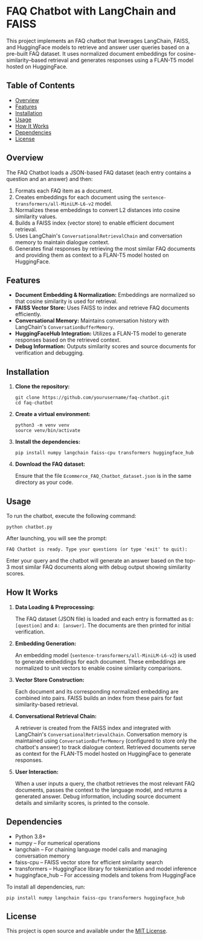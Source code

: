 <h1>FAQ Chatbot with LangChain and FAISS</h1>
  <p>
    This project implements an FAQ chatbot that leverages LangChain, FAISS, and HuggingFace models to retrieve and answer user queries based on a pre-built FAQ dataset.
    It uses normalized document embeddings for cosine-similarity–based retrieval and generates responses using a FLAN-T5 model hosted on HuggingFace.
  </p>
  
  <h2>Table of Contents</h2>
  <ul>
    <li><a href="#overview">Overview</a></li>
    <li><a href="#features">Features</a></li>
    <li><a href="#installation">Installation</a></li>
    <li><a href="#usage">Usage</a></li>
    <li><a href="#how-it-works">How It Works</a></li>
    <li><a href="#dependencies">Dependencies</a></li>
    <li><a href="#license">License</a></li>
  </ul>
  
  <h2 id="overview">Overview</h2>
  <p>
    The FAQ Chatbot loads a JSON-based FAQ dataset (each entry contains a question and an answer) and then:
  </p>
  <ol>
    <li>Formats each FAQ item as a document.</li>
    <li>Creates embeddings for each document using the <code>sentence-transformers/all-MiniLM-L6-v2</code> model.</li>
    <li>Normalizes these embeddings to convert L2 distances into cosine similarity values.</li>
    <li>Builds a FAISS index (vector store) to enable efficient document retrieval.</li>
    <li>Uses LangChain's <code>ConversationalRetrievalChain</code> and conversation memory to maintain dialogue context.</li>
    <li>Generates final responses by retrieving the most similar FAQ documents and providing them as context to a FLAN-T5 model hosted on HuggingFace.</li>
  </ol>

  <h2 id="features">Features</h2>
  <ul>
    <li><strong>Document Embedding &amp; Normalization:</strong> Embeddings are normalized so that cosine similarity is used for retrieval.</li>
    <li><strong>FAISS Vector Store:</strong> Uses FAISS to index and retrieve FAQ documents efficiently.</li>
    <li><strong>Conversational Memory:</strong> Maintains conversation history with LangChain's <code>ConversationBufferMemory</code>.</li>
    <li><strong>HuggingFaceHub Integration:</strong> Utilizes a FLAN-T5 model to generate responses based on the retrieved context.</li>
    <li><strong>Debug Information:</strong> Outputs similarity scores and source documents for verification and debugging.</li>
  </ul>

  <h2 id="installation">Installation</h2>
  <ol>
    <li>
      <strong>Clone the repository:</strong>
      <pre><code>git clone https://github.com/yourusername/faq-chatbot.git
cd faq-chatbot</code></pre>
    </li>
    <li>
      <strong>Create a virtual environment:</strong>
      <pre><code>python3 -m venv venv
source venv/bin/activate   </code></pre>
    </li>
    <li>
      <strong>Install the dependencies:</strong>
      <pre><code>pip install numpy langchain faiss-cpu transformers huggingface_hub</code></pre>
    </li>
    <li>
      <strong>Download the FAQ dataset:</strong>
      <p>Ensure that the file <code>Ecommerce_FAQ_Chatbot_dataset.json</code> is in the same directory as your code.</p>
    </li>
  </ol>

  <h2 id="usage">Usage</h2>
  <p>To run the chatbot, execute the following command:</p>
  <pre><code>python chatbot.py</code></pre>
  <p>
    After launching, you will see the prompt:
  </p>
  <pre><code>FAQ Chatbot is ready. Type your questions (or type 'exit' to quit):</code></pre>
  <p>
    Enter your query and the chatbot will generate an answer based on the top-3 most similar FAQ documents along with debug output showing similarity scores.
  </p>

  <h2 id="how-it-works">How It Works</h2>
  <ol>
    <li>
      <strong>Data Loading &amp; Preprocessing:</strong>
      <p>The FAQ dataset (JSON file) is loaded and each entry is formatted as <code>Q: [question]</code> and <code>A: [answer]</code>. The documents are then printed for initial verification.</p>
    </li>
    <li>
      <strong>Embedding Generation:</strong>
      <p>An embedding model (<code>sentence-transformers/all-MiniLM-L6-v2</code>) is used to generate embeddings for each document. These embeddings are normalized to unit vectors to enable cosine similarity comparisons.</p>
    </li>
    <li>
      <strong>Vector Store Construction:</strong>
      <p>Each document and its corresponding normalized embedding are combined into pairs. FAISS builds an index from these pairs for fast similarity-based retrieval.</p>
    </li>
    <li>
      <strong>Conversational Retrieval Chain:</strong>
      <p>A retriever is created from the FAISS index and integrated with LangChain's <code>ConversationalRetrievalChain</code>. Conversation memory is maintained using <code>ConversationBufferMemory</code> (configured to store only the chatbot's answer) to track dialogue context. Retrieved documents serve as context for the FLAN-T5 model hosted on HuggingFace to generate responses.</p>
    </li>
    <li>
      <strong>User Interaction:</strong>
      <p>When a user inputs a query, the chatbot retrieves the most relevant FAQ documents, passes the context to the language model, and returns a generated answer. Debug information, including source document details and similarity scores, is printed to the console.</p>
    </li>
  </ol>

  <h2 id="dependencies">Dependencies</h2>
  <ul>
    <li>Python 3.8+</li>
    <li>numpy – For numerical operations</li>
    <li>langchain – For chaining language model calls and managing conversation memory</li>
    <li>faiss-cpu – FAISS vector store for efficient similarity search</li>
    <li>transformers – HuggingFace library for tokenization and model inference</li>
    <li>huggingface_hub – For accessing models and tokens from HuggingFace</li>
  </ul>
  <p>To install all dependencies, run:</p>
  <pre><code>pip install numpy langchain faiss-cpu transformers huggingface_hub</code></pre>

  <h2 id="license">License</h2>
  <p>
    This project is open source and available under the <a href="LICENSE">MIT License</a>.
  </p>